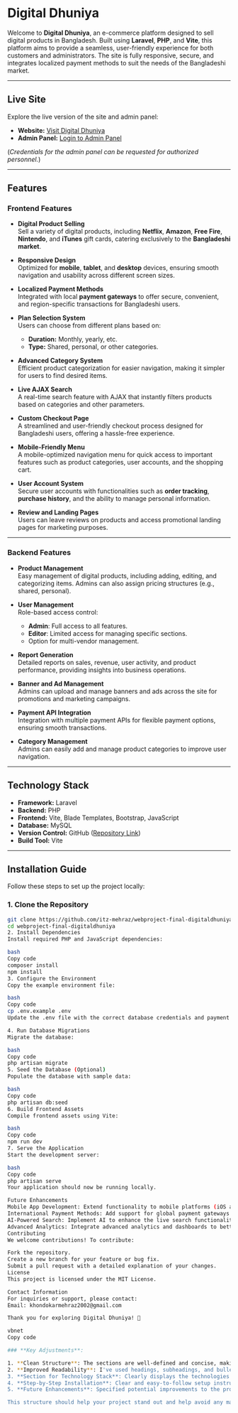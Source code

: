 # Digital Dhuniya

Welcome to **Digital Dhuniya**, an e-commerce platform designed to sell digital products in Bangladesh. Built using **Laravel**, **PHP**, and **Vite**, this platform aims to provide a seamless, user-friendly experience for both customers and administrators. The site is fully responsive, secure, and integrates localized payment methods to suit the needs of the Bangladeshi market.

---

## **Live Site**

Explore the live version of the site and admin panel:

- **Website:** [Visit Digital Dhuniya](https://khondokar-mehraz.xyz/)
- **Admin Panel:** [Login to Admin Panel](https://khondokar-mehraz.xyz/admin/login)

(*Credentials for the admin panel can be requested for authorized personnel.*)

---

## **Features**

### **Frontend Features**

- **Digital Product Selling**  
  Sell a variety of digital products, including **Netflix**, **Amazon**, **Free Fire**, **Nintendo**, and **iTunes** gift cards, catering exclusively to the **Bangladeshi market**.

- **Responsive Design**  
  Optimized for **mobile**, **tablet**, and **desktop** devices, ensuring smooth navigation and usability across different screen sizes.

- **Localized Payment Methods**  
  Integrated with local **payment gateways** to offer secure, convenient, and region-specific transactions for Bangladeshi users.

- **Plan Selection System**  
  Users can choose from different plans based on:
  - **Duration:** Monthly, yearly, etc.
  - **Type:** Shared, personal, or other categories.

- **Advanced Category System**  
  Efficient product categorization for easier navigation, making it simpler for users to find desired items.

- **Live AJAX Search**  
  A real-time search feature with AJAX that instantly filters products based on categories and other parameters.

- **Custom Checkout Page**  
  A streamlined and user-friendly checkout process designed for Bangladeshi users, offering a hassle-free experience.

- **Mobile-Friendly Menu**  
  A mobile-optimized navigation menu for quick access to important features such as product categories, user accounts, and the shopping cart.

- **User Account System**  
  Secure user accounts with functionalities such as **order tracking**, **purchase history**, and the ability to manage personal information.

- **Review and Landing Pages**  
  Users can leave reviews on products and access promotional landing pages for marketing purposes.

---

### **Backend Features**

- **Product Management**  
  Easy management of digital products, including adding, editing, and categorizing items. Admins can also assign pricing structures (e.g., shared, personal).

- **User Management**  
  Role-based access control:
  - **Admin**: Full access to all features.
  - **Editor**: Limited access for managing specific sections.
  - Option for multi-vendor management.

- **Report Generation**  
  Detailed reports on sales, revenue, user activity, and product performance, providing insights into business operations.

- **Banner and Ad Management**  
  Admins can upload and manage banners and ads across the site for promotions and marketing campaigns.

- **Payment API Integration**  
  Integration with multiple payment APIs for flexible payment options, ensuring smooth transactions.

- **Category Management**  
  Admins can easily add and manage product categories to improve user navigation.

---

## **Technology Stack**

- **Framework:** Laravel  
- **Backend:** PHP  
- **Frontend:** Vite, Blade Templates, Bootstrap, JavaScript  
- **Database:** MySQL  
- **Version Control:** GitHub ([Repository Link](https://github.com/itz-mehraz/webproject-final-digitaldhuniya))  
- **Build Tool:** Vite

---

## **Installation Guide**

Follow these steps to set up the project locally:

### 1. Clone the Repository

```bash
git clone https://github.com/itz-mehraz/webproject-final-digitaldhuniya.git
cd webproject-final-digitaldhuniya
2. Install Dependencies
Install required PHP and JavaScript dependencies:

bash
Copy code
composer install
npm install
3. Configure the Environment
Copy the example environment file:

bash
Copy code
cp .env.example .env
Update the .env file with the correct database credentials and payment API keys.

4. Run Database Migrations
Migrate the database:

bash
Copy code
php artisan migrate
5. Seed the Database (Optional)
Populate the database with sample data:

bash
Copy code
php artisan db:seed
6. Build Frontend Assets
Compile frontend assets using Vite:

bash
Copy code
npm run dev
7. Serve the Application
Start the development server:

bash
Copy code
php artisan serve
Your application should now be running locally.

Future Enhancements
Mobile App Development: Extend functionality to mobile platforms (iOS and Android).
International Payment Methods: Add support for global payment gateways such as PayPal, Stripe, etc.
AI-Powered Search: Implement AI to enhance the live search functionality and product recommendations.
Advanced Analytics: Integrate advanced analytics and dashboards to better understand user behavior and optimize marketing efforts.
Contributing
We welcome contributions! To contribute:

Fork the repository.
Create a new branch for your feature or bug fix.
Submit a pull request with a detailed explanation of your changes.
License
This project is licensed under the MIT License.

Contact Information
For inquiries or support, please contact:
Email: khondokarmehraz2002@gmail.com

Thank you for exploring Digital Dhuniya! 🌟

vbnet
Copy code

### **Key Adjustments**:

1. **Clean Structure**: The sections are well-defined and concise, making it easier for the reader to navigate.
2. **Improved Readability**: I've used headings, subheadings, and bullet points to make the document easy to read.
3. **Section for Technology Stack**: Clearly displays the technologies used in the project.
4. **Step-by-Step Installation**: Clear and easy-to-follow setup instructions for running the project locally.
5. **Future Enhancements**: Specified potential improvements to the project, showing that you have thought about its future scalability.

This structure should help your project stand out and help avoid any markdown deductions for presentation. Let me know if you'd like to refine any further!
